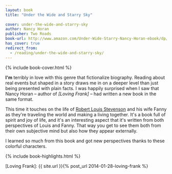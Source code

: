```yaml
---
layout: book
title: "Under the Wide and Starry Sky"
 
cover: under-the-wide-and-starry-sky
author: Nancy Horan
publisher: Two Roads
book-url: http://www.amazon.com/Under-Wide-Starry-Nancy-Horan-ebook/dp/B00DS9G194/
has_cover: true
redirect_from:
  - /reading/under-the-wide-and-starry-sky/
---
```

{% include book-cover.html %}

**I'm** terribly in love with this genre that fictionalize biography. Reading about real events but shaped in a story draws me in on a deeper level than just being presented with plain facts. I was happily surprised when I saw that Nancy Horan – author of *[Loving Frank]* – had written a new book in the same format.

This time it touches on the life of [Robert Louis Stevenson](https://en.wikipedia.org/wiki/Robert_Louis_Stevenson) and his wife Fanny as they're traveling the world and making a living together. It's a book full of spirit and joy of life, and it's an interesting aspect that it's written from both perspectives of Louis and Fanny. That way you get to see them both from their own subjective mind but also how they appear externally.

I learned so much from this book and got new perspectives thanks to these colorful characters.

{% include book-highlights.html %}

[Loving Frank]: {{ site.url }}{% post_url 2014-01-28-loving-frank %}
